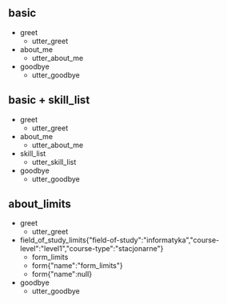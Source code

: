 ## basic
* greet
    - utter_greet
* about_me
    - utter_about_me
* goodbye
    - utter_goodbye

## basic + skill_list
* greet
    - utter_greet
* about_me
    - utter_about_me
* skill_list
    - utter_skill_list
* goodbye
    - utter_goodbye

## about_limits
* greet
    - utter_greet
* field_of_study_limits{"field-of-study":"informatyka","course-level":"level1","course-type":"stacjonarne"}
    - form_limits
    - form{"name":"form_limits"}
    - form{"name":null}
*  goodbye
    - utter_goodbye
